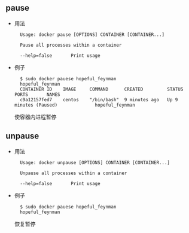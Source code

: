 
## pause

* 用法

		Usage: docker pause [OPTIONS] CONTAINER [CONTAINER...]

		Pause all processes within a container

  		--help=false       Print usage


* 例子

		$ sudo docker pauese hopeful_feynman
		hopeful_feynman
		CONTAINER ID    IMAGE     COMMAND      CREATED         STATUS                 PORTS       NAMES
		c9a12157fed7    centos    "/bin/bash"  9 minutes ago   Up 9 minutes (Paused)              hopeful_feynman 
	
	使容器内进程暂停		

## unpause


* 用法

		Usage: docker unpause [OPTIONS] CONTAINER [CONTAINER...]

		Unpause all processes within a container

  		--help=false       Print usage
  		

* 例子

		$ sudo docker pauese hopeful_feynman
		hopeful_feynman
	恢复暂停



